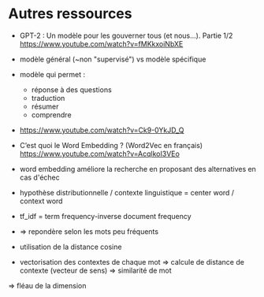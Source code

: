# Autres ressources

* GPT-2 : Un modèle pour les gouverner tous (et nous...). Partie 1/2 https://www.youtube.com/watch?v=fMKkxoiNbXE
* modèle général (~non "supervisé") vs modèle spécifique
* modèle qui permet :
    * réponse à des questions
    * traduction
    * résumer
    * comprendre


* https://www.youtube.com/watch?v=Ck9-0YkJD_Q



* C’est quoi le Word Embedding ? (Word2Vec en français) https://www.youtube.com/watch?v=AcqlkoI3VEo
* word embedding améliore la recherche en proposant des alternatives en cas d'échec
* hypothèse distributionnelle / contexte linguistique = center word / context word

* tf_idf = term frequency-inverse document frequency
* => repondère selon les mots peu fréquents
* utilisation de la distance cosine

* vectorisation des contextes de chaque mot => calcule de distance de contexte (vecteur de sens) => similarité de mot

=> fléau de la dimension